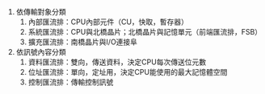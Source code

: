 1. 依傳輸對象分類
	1. 內部匯流排：CPU內部元件（CU，快取，暫存器）
	2. 系統匯流排：CPU與北橋晶片；北橋晶片與記憶單元（前端匯流排，FSB）
	3. 擴充匯流排：南橋晶片與I/O連接阜
2. 依訊號內容分類
	1. 資料匯流排：雙向，傳送資料，決定CPU每次傳送位元數
	2. 位址匯流排：單向，定址用，決定CPU能使用的最大記憶體空間
	3. 控制匯流排：傳輸控制訊號